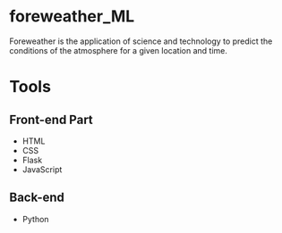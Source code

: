 # foreweather_ML
Foreweather is the application of science and technology to predict the conditions of the atmosphere for a given location and time.


# Tools
## Front-end Part
* HTML
* CSS
* Flask
* JavaScript
## Back-end
* Python
